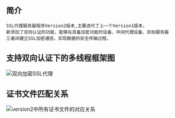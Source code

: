 ## 简介
	SSL代理服务器程序Version2版本,主要迭代了上一个Version1版本，
	新添加了双向认证的功能，能够在具备加密功能的设备、中间代理设备、目标服务器
	三者间建立SSL加密通信，实现数据的安全传输过程。
## 支持双向认证下的多线程框架图
![双向加密SSL代理](https://images.gitee.com/uploads/images/2020/0820/120215_9d3f5808_5112813.png "双向加密下多线程架构.png")
## 证书文件匹配关系
![version2中所有证书文件的对应关系](https://images.gitee.com/uploads/images/2020/0819/203738_ef610e12_5112813.jpeg "Version2_cert.jpg")
